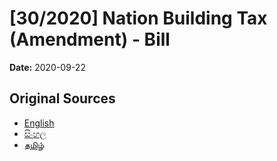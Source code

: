 # [30/2020] Nation Building Tax (Amendment) - Bill

**Date:** 2020-09-22

## Original Sources

- [English](https://documents.gov.lk/view/bills/2020/9/30-2020_E.pdf)
- [සිංහල](https://documents.gov.lk/view/bills/2020/9/30-2020_S.pdf)
- [தமிழ்](https://documents.gov.lk/view/bills/2020/9/30-2020_T.pdf)
